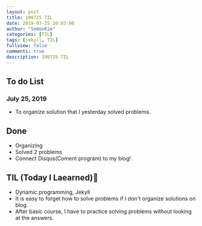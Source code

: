```yaml
---
layout: post
title: 190725 TIL
date: 2019-07-25 10:03:00
author: "SeWonKim"
categories: [TIL]
tags: [jekyll, TIL]
fullview: false
comments: true
description: 190725 TIL
---
```




## To do List 
### July 25, 2019
* To organize solution that I yesterday solved problems.

## Done 
* Organizing
* Solved 2 problems
* Connect Disqus(Coment program) to my blog!

## TIL (Today I Laearned)🤔
* Dynamic programming, Jekyll
* It is easy to forget how to solve problems if I don't organize solutions on blog. 
* After basic course, I have to practice solving problems without looking at the answers.